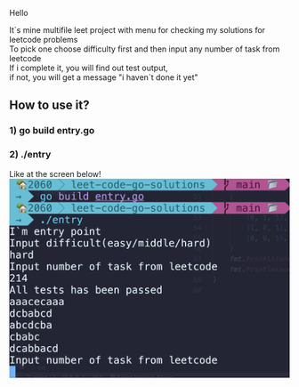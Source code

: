 Hello

It\`s mine multifile leet project with menu for checking my solutions for leetcode problems<br>
To pick one choose difficulty first and then input any number of task from leetcode<br>
If i complete it, you will find out test output, <br>
if not, you will get a message "i haven\`t done it yet"

<h2> How to use it?</h2>
<h3> 1) go build entry.go<br></h3>
<h3> 2) ./entry<br></h3>

Like at the screen below!
![alt text](./example.png)
